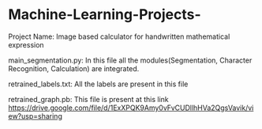 # Machine-Learning-Projects-

Project Name:  Image based calculator for handwritten mathematical expression

main_segmentation.py:  In this file all the modules(Segmentation, Character Recognition, Calculation) are integrated.

retrained_labels.txt:  All the labels are present in this file



retrained_graph.pb:  This file is present at this link 
https://drive.google.com/file/d/1ExXPQK9Amy0vFvCUDllhHVa2QgsVavik/view?usp=sharing
